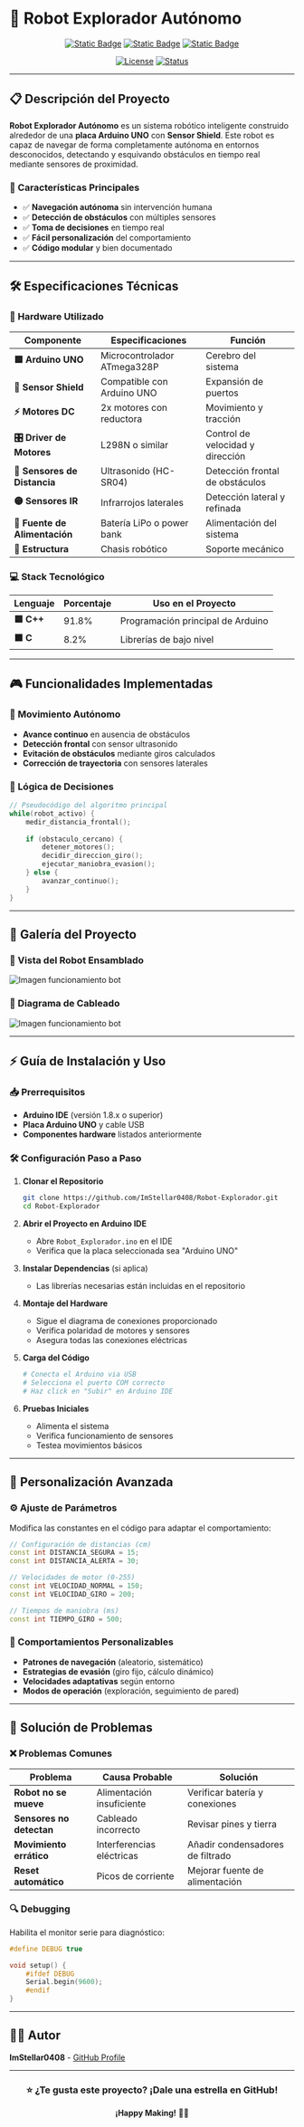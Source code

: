 # 🤖 Robot Explorador Autónomo

<div align = center>

[![Static Badge](https://img.shields.io/badge/Arduino-UNO-00979D?style=for-the-badge&logo=arduino&logoColor=white)](https://www.arduino.cc/)
[![Static Badge](https://img.shields.io/badge/C%2B%2B-91.8%25-00599C?style=for-the-badge&logo=c%2B%2B&logoColor=white)](#)
[![Static Badge](https://img.shields.io/badge/C-8.2%25-A8B9CC?style=for-the-badge&logo=c&logoColor=white)
](#)

[![License](https://img.shields.io/badge/License-MIT-green.svg)](LICENSE)
[![Status](https://img.shields.io/badge/Status-Active-success.svg)](#)


</div>

---

## 📋 Descripción del Proyecto

**Robot Explorador Autónomo** es un sistema robótico inteligente construido alrededor de una **placa Arduino UNO** con **Sensor Shield**. Este robot es capaz de navegar de forma completamente autónoma en entornos desconocidos, detectando y esquivando obstáculos en tiempo real mediante sensores de proximidad.

### 🎯 Características Principales
- ✅ **Navegación autónoma** sin intervención humana
- ✅ **Detección de obstáculos** con múltiples sensores
- ✅ **Toma de decisiones** en tiempo real
- ✅ **Fácil personalización** del comportamiento
- ✅ **Código modular** y bien documentado

---

## 🛠️ Especificaciones Técnicas

### 🔌 Hardware Utilizado

| Componente | Especificaciones | Función |
|------------|------------------|---------|
| **🟦 Arduino UNO** | Microcontrolador ATmega328P | Cerebro del sistema |
| **🔌 Sensor Shield** | Compatible con Arduino UNO | Expansión de puertos |
| **⚡ Motores DC** | 2x motores con reductora | Movimiento y tracción |
| **🎛️ Driver de Motores** | L298N o similar | Control de velocidad y dirección |
| **📡 Sensores de Distancia** | Ultrasonido (HC-SR04) | Detección frontal de obstáculos |
| **🟡 Sensores IR** | Infrarrojos laterales | Detección lateral y refinada |
| **🔋 Fuente de Alimentación** | Batería LiPo o power bank | Alimentación del sistema |
| **🔗 Estructura** | Chasis robótico | Soporte mecánico |

### 💻 Stack Tecnológico

| Lenguaje | Porcentaje | Uso en el Proyecto |
|----------|------------|-------------------|
| **🟦 C++** | 91.8% | Programación principal de Arduino |
| **🟧 C** | 8.2% | Librerías de bajo nivel |

---

## 🎮 Funcionalidades Implementadas

### 🚗 Movimiento Autónomo
- **Avance continuo** en ausencia de obstáculos
- **Detección frontal** con sensor ultrasonido
- **Evitación de obstáculos** mediante giros calculados
- **Corrección de trayectoria** con sensores laterales

### 🧠 Lógica de Decisiones
```cpp
// Pseudocódigo del algoritmo principal
while(robot_activo) {
    medir_distancia_frontal();
    
    if (obstaculo_cercano) {
        detener_motores();
        decidir_direccion_giro();
        ejecutar_maniobra_evasion();
    } else {
        avanzar_continuo();
    }
}
```

---

## 📸 Galería del Proyecto

### 🤖 Vista del Robot Ensamblado
![Imagen funcionamiento bot](Esquivaobstaculosrobot.jpg)

### 🔌 Diagrama de Cableado
![Imagen funcionamiento bot](Esquivaobstaculos.jpg)

---

## ⚡ Guía de Instalación y Uso

### 📥 Prerrequisitos
- **Arduino IDE** (versión 1.8.x o superior)
- **Placa Arduino UNO** y cable USB
- **Componentes hardware** listados anteriormente

### 🛠️ Configuración Paso a Paso

1. **Clonar el Repositorio**
   ```bash
   git clone https://github.com/ImStellar0408/Robot-Explorador.git
   cd Robot-Explorador
   ```

2. **Abrir el Proyecto en Arduino IDE**
   - Abre `Robot_Explorador.ino` en el IDE
   - Verifica que la placa seleccionada sea "Arduino UNO"

3. **Instalar Dependencias** (si aplica)
   - Las librerías necesarias están incluidas en el repositorio

4. **Montaje del Hardware**
   - Sigue el diagrama de conexiones proporcionado
   - Verifica polaridad de motores y sensores
   - Asegura todas las conexiones eléctricas

5. **Carga del Código**
   ```bash
   # Conecta el Arduino via USB
   # Selecciona el puerto COM correcto
   # Haz click en "Subir" en Arduino IDE
   ```

6. **Pruebas Iniciales**
   - Alimenta el sistema
   - Verifica funcionamiento de sensores
   - Testea movimientos básicos

---

## 🔧 Personalización Avanzada

### ⚙️ Ajuste de Parámetros
Modifica las constantes en el código para adaptar el comportamiento:

```cpp
// Configuración de distancias (cm)
const int DISTANCIA_SEGURA = 15;
const int DISTANCIA_ALERTA = 30;

// Velocidades de motor (0-255)
const int VELOCIDAD_NORMAL = 150;
const int VELOCIDAD_GIRO = 200;

// Tiempos de maniobra (ms)
const int TIEMPO_GIRO = 500;
```

### 🎨 Comportamientos Personalizables
- **Patrones de navegación** (aleatorio, sistemático)
- **Estrategias de evasión** (giro fijo, cálculo dinámico)
- **Velocidades adaptativas** según entorno
- **Modos de operación** (exploración, seguimiento de pared)

---

## 🐛 Solución de Problemas

### ❌ Problemas Comunes

| Problema | Causa Probable | Solución |
|----------|----------------|----------|
| **Robot no se mueve** | Alimentación insuficiente | Verificar batería y conexiones |
| **Sensores no detectan** | Cableado incorrecto | Revisar pines y tierra |
| **Movimiento errático** | Interferencias eléctricas | Añadir condensadores de filtrado |
| **Reset automático** | Picos de corriente | Mejorar fuente de alimentación |

### 🔍 Debugging
Habilita el monitor serie para diagnóstico:
```cpp
#define DEBUG true

void setup() {
    #ifdef DEBUG
    Serial.begin(9600);
    #endif
}
```

---
## 👨‍💻 Autor

**ImStellar0408** - [GitHub Profile](https://github.com/ImStellar0408)

---

<div align="center">

### ⭐ ¿Te gusta este proyecto? ¡Dale una estrella en GitHub!

**¡Happy Making!** 🚀🔧

</div>
